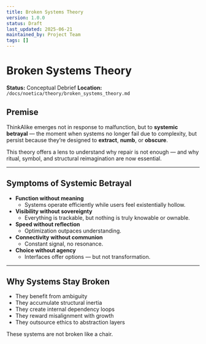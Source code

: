 ```yaml
---
title: Broken Systems Theory
version: 1.0.0
status: Draft
last_updated: 2025-06-21
maintained_by: Project Team
tags: []
---
```


<!-- migrated from /docs/seed/origins_of_emergence/broken_systems_theory.md -->
# Broken Systems Theory

**Status:** Conceptual Debrief
**Location:** `/docs/noetica/theory/broken_systems_theory.md`

## Premise

ThinkAlike emerges not in response to malfunction, but to **systemic betrayal** — the moment when systems no longer fail due to complexity, but persist because they’re designed to **extract**, **numb**, or **obscure**.

This theory offers a lens to understand why repair is not enough — and why ritual, symbol, and structural reimagination are now essential.

---

## Symptoms of Systemic Betrayal

- **Function without meaning**
  - Systems operate efficiently while users feel existentially hollow.
- **Visibility without sovereignty**
  - Everything is trackable, but nothing is truly knowable or ownable.
- **Speed without reflection**
  - Optimization outpaces understanding.
- **Connectivity without communion**
  - Constant signal, no resonance.
- **Choice without agency**
  - Interfaces offer options — but not transformation.

---

## Why Systems Stay Broken

- They benefit from ambiguity
- They accumulate structural inertia
- They create internal dependency loops
- They reward misalignment with growth
- They outsource ethics to abstraction layers

These systems are not broken like a chair.
